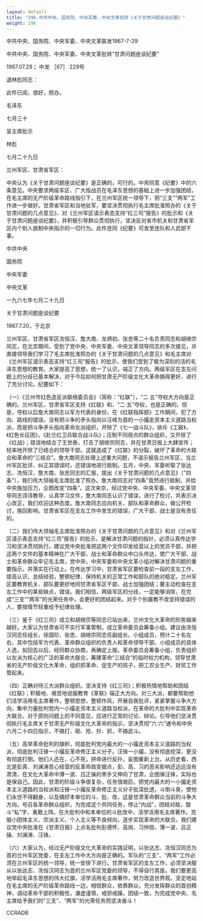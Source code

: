 ```yaml
---
layout: default
title: "296.中共中央、国务院、中央军委、中央文革批转《关于甘肃问题座谈纪要》"
weight: 296
---
```


中共中央、国务院、中央军委、中央文革联发1967-7-29

中共中央、国务院、中央军委、中央文革批转“甘肃问题座谈纪要”

1967.07.29； 中发 ［67］ 229号

退林彪同志：

此件已阅，很好，照办。

毛泽东

七月三十

呈主席批示

林彪

七月二十九日

兰州军区、甘肃省军区：

中央认为《关于甘肃问题座谈纪要》是正确的，可行的。中央同意《纪要》中的六条意见。中央要求两级军区、广大指战员在毛泽东思想的基础上进一步加强团结，在毛主席的无产阶级革命路线指引下，在兰州军区统一领导下，把“三支"“两军"工作进一步做好。甘肃省军区和当地驻军，要坚决贯彻执行毛主席批准照办的《关于甘肃问题的几点意见》、对《兰州军区请示表态支持“红三司”报告》的批示和《关于甘肃问题座谈纪要》，并积极引导群众贯彻执行，坚决反对省市机关和甘肃省军区内个别人抵制中央指示的一切行为。此件连同《纪要》可发至连队和人武部干事。

中共中央

国务院

中央军委

中央文革

一九六七年七月二十九日

关于甘肃问题座谈纪要

1967.7.20，于北京

兰州军区、甘肃省军区冼恒汉、詹大南、龙炳初、张忠等二十名负责同志和胡继宗同志，在北京期间，受到了党中央、中央军委、中央文革领导同志的多次接见，并直接领导我们学习了毛主席批准照办的《关于甘肃问题的几点意见》和毛主席对《兰州军区请示表态支持“红三司”报告》的批示，使我们受到了极为深刻的活的毛泽东思想的教育。大家提高了思想，统一了认识，端正了方向。两级军区在支左问题上的分歧已基本解决，对于今后如何把甘肃无产阶级文化大革命搞得更好，进行了充分讨论。纪要如下：

（一）《兰州市红色造反派联络委员会》（简称：“红联"），“二·五"夺权大方向是正确的。兰州军区，甘肃省军区支持《红联》和、“二·五"夺权，也是正确的。但是，夺权以后詹大南同志以军方代表的身份，在《红联指挥部》工作期间，犯了方向、路线的错误。没有把斗争的矛头指向以汪峰为首的一小撮走资本主义道路当权派，而是把斗争矛头指向革命左派组织，开除了《七一战斗队》，排斥《工联》，《红色长征团》，《赴兰红卫兵联合战斗队》；压制不同观点的群众组织，又开除了《红战》；错误地结合了王世泰，打击了胡继宗同志，并在甘肃日报上大肆宣传；轻率地开除了已结合的领导干部。这就造成了《红联》的分裂，破坏了革命的大联合和革命的“三结合”。詹大南同志处理上述重大问题，不请示报告兰州军区，当兰州军区批评、纠正其错误时，还错误地进行抵制。五月，中央、军委听取了张达志、冼恒汉、詹大南、张忠同志的汇报，提出《关于甘肃问题的几点意见》（"四条"），我们伟大领袖毛主席批准了照办。詹大南同志对“四条"竟然进行抵制，并给中央施加压力，企图改变“四条”。这次来京，经过党中央、中央军委、中央文革领导同志谆谆教导，认真学习文件，詹大南同志认识了错误，进行了检讨，并表示决心改正，我们欢迎这种态度。詹大南同志应向机关、部队和革命群众，做公开检讨，挽回影响。甘肃省军区在支左工作中发生的错误，广大干部、战士是没有责任的。

（二）我们伟大领袖毛主席批准照办的《关于甘肃问题的几点意见》和对《兰州军区请示表态支持“红三司”报告》的批示，是解决甘肃问题的指针，必须认真传达学习和坚决贯彻执行。建议党中央批准把这两个文件印发给营以上的党员干部，并把这两个文件的基本精神在广大干部、战士和革命群众中口头传达，使广大干部、战士和革命群众牢记毛主席，党中央，中央军委和中央文革小组对解决甘肃问题的重要指示，并落实在行动上。在传达学习中，甘肃省军区要检查前一段的支左工作，提高认识，总结经验，整顿纪律，保持机关的正常工作和部队的绝对稳定。兰州军区要教育机关、部队要更好地同甘肃省军区干部、战士加强团结；要主动检查在支左工作中的某些缺点，错误。我们相信，两级军区的分歧，一定能够消除，在完成“三支”“两军”的光荣任务中，会更好的团结起来。对于个别屡教不改坚持错误的人，要按情节轻重给予纪律处理。

（三）鉴于《红三司》成立和胡继宗等同志已站出来，兰州文化大革命的形势越来越好。大家认为甘肃省可不实行军事管制，成立革命委员会筹备小组。建议由冼恒汉同志任组长，徐国珍、张忠、胡继宗同志任副组长。小组成员，预计二十名左右，其中包括军方代表、革命群众组织的负责人和革命领导干部。小组成员的具体人选，拟回去以后，经同群众协商，再确定上报。革命委员会筹备小组，负责组织以左派为核心的广泛的革命大联合，筹建革命“三结合”的临时权力机构，领导甘肃省的无产阶级文化大革命，组织抓革命、促生产的班子，把工农业生产、财贸工作管起来。

（四）正确对待三大派群众组织。坚决支持《红三司》；积极热情地帮助和团结《红联》；积极地、艰苦地说服教育《革联》端正大方向。对三大派，都要帮助他们活学活用毛主席著作，整顿思想，整顿作风，开展自我批评，紧紧掌握斗争大方向，集中力量批判党内一小撮走资本主义道路当权派，在革命的大批判中实现革命大联合。对于原则问题上的不同意见，应进行正常的讨论、辩论。引导他们坚决贯彻执行毛主席关于甘肃无产阶级文化大革命的指示，坚决贯彻“六·六”通令和中央六月二十四日指示，不搞打、砸、抢、抄、抓，不搞武斗。

（五）高举革命批判的旗帜，彻底批判党内最大的一小撮走资本主义道路的当权派，彻底批判汪锋一小撮反革命修正主义分子。汪锋一小撮，没有彻底挖深，更没有彻底打倒。他们人还在，心不死，拼命进行反扑，妄图重新上台。从历史看，西北是彭真、刘澜涛苦心经营的反革命政变据点，彭、高、习的恶劣影响还远远没有肃清，在文化大革命中薄一波、吕正操的黑手又伸向了甘肃，企图保汪锋，实际也是保自己。因此，甘肃的阶级斗争很复杂，任务很艰巨。把党内最大的一小撮走资本主义道路的当权派和汪锋一小撮反革命修正主义分子批深批透，斗倒斗臭，使他们永世不得翻身，以及搞好本单位的斗、批、改，这是甘肃革命群众当前的斗争大方向。号召各革命群众组织，为完成这个共同任务，停止“内战"，团结对敌，狠斗“私"字，勇敢上阵。在大批判中和本单位的斗批改中，活学活用毛主席著作。克服小团体主义、宗派主义、个人主义等不良倾向，逐步实现革命的大联合。我们建议党中央批准在《甘肃日报》上点名批判彭德怀、高岗、习仲勋、薄一波、吕正操、刘澜涛、汪锋。

（六）大家认为，经过无产阶级文化大革命的实践证明，以张达志、冼恒汉同志为首的兰州军区党委，在支左工作中大方向是正确的。军队的“三支”、“两军”工作必须在兰州军区的统一领导，统一安排下进行。甘肃省军区的支左工作，必须坚决服从以张达志、冼恒汉同志为首的兰州军区党委的领导，不得自行其是。我们要更高地举起毛泽东思想的伟大红旗，活学活用毛主席著作，努力改造世界观。坚定地站在毛主席的无产阶级革命路线一边，相信群众，依靠群众，充分发挥群众的首创精神，调动革命干部的积极性，谦虚谨慎，戒骄戒躁，团结一致，为完成党中央、毛主席给予我们的“三支"、“两军"的光荣任务而坚决奋斗！

CCRADB

